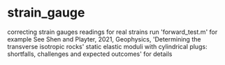 # strain_gauge
correcting strain gauges readings for real strains
run 'forward_test.m' for example
See Shen and Playter, 2021, Geophysics, 'Determining the transverse isotropic rocks' static elastic moduli with cylindrical plugs: shortfalls, challenges and expected outcomes' for details
